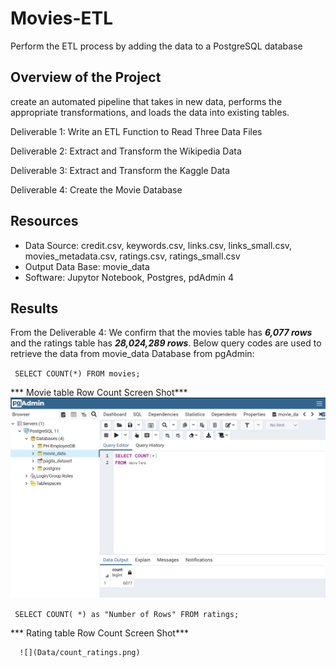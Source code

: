 # Movies-ETL
Perform the ETL process by adding the data to a PostgreSQL database 

## Overview of the Project
create an automated pipeline that takes in new data, performs the appropriate transformations, and loads the data into existing tables.

Deliverable 1: Write an ETL Function to Read Three Data Files

Deliverable 2: Extract and Transform the Wikipedia Data

Deliverable 3: Extract and Transform the Kaggle Data

Deliverable 4: Create the Movie Database


## Resources
- Data Source: credit.csv, keywords.csv, links.csv, links_small.csv, movies_metadata.csv, ratings.csv, ratings_small.csv
- Output Data Base: movie_data 
- Software: Jupytor Notebook, Postgres, pdAdmin 4

## Results
From the Deliverable 4: We confirm that the movies table has ***6,077 rows*** and the ratings table has ***28,024,289 rows***.
Below query codes are used to retrieve the data from movie_data Database from pgAdmin:

`
SELECT COUNT(*)
FROM movies;`

*** Movie table Row Count Screen Shot***
      ![](Data/count_movies.png)
      
`
SELECT COUNT( *) as "Number of Rows"
FROM ratings;`

*** Rating table Row Count Screen Shot***

      ![](Data/count_ratings.png)
